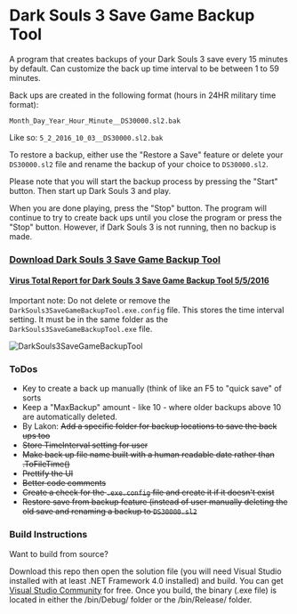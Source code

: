 # Dark Souls 3 Save Game Backup Tool

A program that creates backups of your Dark Souls 3 save every 15 minutes by default. Can customize the back up time interval to be between 1 to 59 minutes.

Back ups are created in the following format (hours in 24HR military time format):

`Month_Day_Year_Hour_Minute__DS30000.sl2.bak`

Like so: `5_2_2016_10_03__DS30000.sl2.bak`

To restore a backup, either use the "Restore a Save" feature or delete your `DS30000.sl2` file and rename the backup of your choice to `DS30000.sl2`.

Please note that you will start the backup process by pressing the "Start" button. Then start up Dark Souls 3 and play.

When you are done playing, press the "Stop" button. The program will continue to try to create back ups until you close the program or press the "Stop" button. However, if Dark Souls 3 is not running, then no backup is made.

### [Download Dark Souls 3 Save Game Backup Tool](http://www.nexusmods.com/darksouls3/mods/16?)

#### [Virus Total Report for Dark Souls 3 Save Game Backup Tool 5/5/2016](https://www.virustotal.com/en/file/7cd31e90694bbe896272e5c81eca0762cb5f860ad926077c3673ba2e3a4a2253/analysis/1462494364/)

Important note: Do not delete or remove the `DarkSouls3SaveGameBackupTool.exe.config` file. This stores the time interval setting. It must be in the same folder as the `DarkSouls3SaveGameBackupTool.exe` file.

![DarkSouls3SaveGameBackupTool](https://github.com/insane0hflex/DarkSouls3SaveGameBackupTool/blob/master/Images/example.png)

### ToDos
- Key to create a back up manually (think of like an F5 to "quick save" of sorts
- Keep a "MaxBackup" amount - like 10 - where older backups above 10 are automatically deleted.
- By Lakon: ~~Add a specific folder for backup locations to save the back ups too~~
- ~~Store TimeInterval setting for user~~
- ~~Make back up file name built with a human readable date rather than .ToFileTime()~~
- ~~Prettify the UI~~
- ~~Better code comments~~
- ~~Create a check for the `.exe.config` file and create it if it doesn't exist~~
- ~~Restore save from backup feature (instead of user manually deleting the old save and renaming a backup to `DS30000.sl2`~~


### Build Instructions

Want to build from source?

Download this repo then open the solution file (you will need Visual Studio installed with at least .NET Framework 4.0 installed) and build. You can get [Visual Studio Community](https://www.visualstudio.com/en-us/visual-studio-homepage-vs.aspx) for free. Once you build, the binary (.exe file) is located in either the /bin/Debug/ folder or the /bin/Release/ folder.


